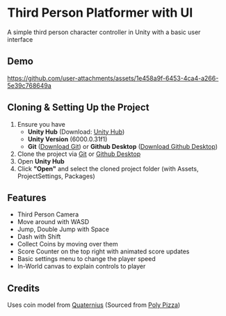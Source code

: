 # Third Person Platformer with UI

A simple third person character controller in Unity with a basic user interface

## Demo

https://github.com/user-attachments/assets/1e458a9f-6453-4ca4-a266-5e39c768649a

## Cloning & Setting Up the Project

1. Ensure you have
	- **Unity Hub** (Download: [Unity Hub](https://unity.com/download))
	- **Unity Version** (6000.0.31f1)
	- **Git** ([Download Git](https://git-scm.com/)) or **Github Desktop** ([Download Github Desktop](https://desktop.github.com/download/))
2. Clone the project via [Git](https://docs.github.com/en/repositories/creating-and-managing-repositories/cloning-a-repository?tool=cli) or [Github Desktop](https://docs.github.com/en/repositories/creating-and-managing-repositories/cloning-a-repository?tool=desktop)
3. Open **Unity Hub**
4. Click **"Open"** and select the cloned project folder (with Assets, ProjectSettings, Packages)

## Features

- Third Person Camera
- Move around with WASD
- Jump, Double Jump with Space
- Dash with Shift
- Collect Coins by moving over them
- Score Counter on the top right with animated score updates
- Basic settings menu to change the player speed
- In-World canvas to explain controls to player

## Credits

Uses coin model from [Quaternius](https://quaternius.com/) (Sourced from [Poly Pizza](https://poly.pizza/m/QHZtj94fvh))
